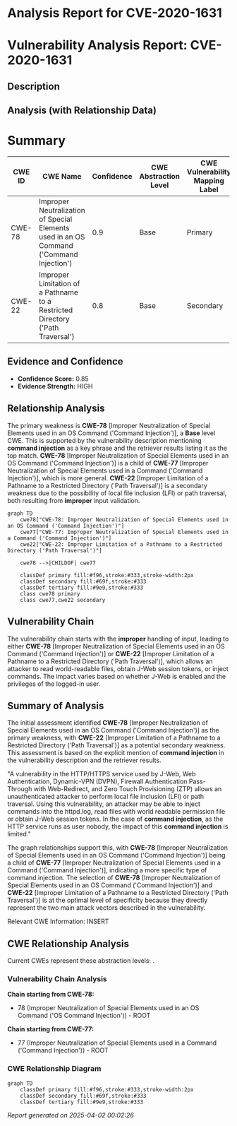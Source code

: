 # Analysis Report for CVE-2020-1631

# Vulnerability Analysis Report: CVE-2020-1631

## Description



## Analysis (with Relationship Data)

# Summary
| CWE ID | CWE Name | Confidence | CWE Abstraction Level | CWE Vulnerability Mapping Label | CWE-Vulnerability Mapping Notes |
|---|---|---|---|---|---|
| CWE-78 | Improper Neutralization of Special Elements used in an OS Command ('Command Injection') | 0.9 | Base | Primary | Allowed |
| CWE-22 | Improper Limitation of a Pathname to a Restricted Directory ('Path Traversal') | 0.8 | Base | Secondary | Allowed |

## Evidence and Confidence

*   **Confidence Score:** 0.85
*   **Evidence Strength:** HIGH

## Relationship Analysis
The primary weakness is **CWE-78** [Improper Neutralization of Special Elements used in an OS Command ('Command Injection')], a **Base** level CWE. This is supported by the vulnerability description mentioning **command injection** as a key phrase and the retriever results listing it as the top match. **CWE-78** [Improper Neutralization of Special Elements used in an OS Command ('Command Injection')] is a child of **CWE-77** [Improper Neutralization of Special Elements used in a Command ('Command Injection')], which is more general. **CWE-22** [Improper Limitation of a Pathname to a Restricted Directory ('Path Traversal')] is a secondary weakness due to the possibility of local file inclusion (LFI) or path traversal, both resulting from **improper** input validation.

```mermaid
graph TD
    cwe78["CWE-78: Improper Neutralization of Special Elements used in an OS Command ('Command Injection')"]
    cwe77["CWE-77: Improper Neutralization of Special Elements used in a Command ('Command Injection')"]
    cwe22["CWE-22: Improper Limitation of a Pathname to a Restricted Directory ('Path Traversal')"]
    
    cwe78 -->|CHILDOF| cwe77
    
    classDef primary fill:#f96,stroke:#333,stroke-width:2px
    classDef secondary fill:#69f,stroke:#333
    classDef tertiary fill:#9e9,stroke:#333
    class cwe78 primary
    class cwe77,cwe22 secondary
```

## Vulnerability Chain
The vulnerability chain starts with the **improper** handling of input, leading to either **CWE-78** [Improper Neutralization of Special Elements used in an OS Command ('Command Injection')] or **CWE-22** [Improper Limitation of a Pathname to a Restricted Directory ('Path Traversal')], which allows an attacker to read world-readable files, obtain J-Web session tokens, or inject commands. The impact varies based on whether J-Web is enabled and the privileges of the logged-in user.

## Summary of Analysis
The initial assessment identified **CWE-78** [Improper Neutralization of Special Elements used in an OS Command ('Command Injection')] as the primary weakness, with **CWE-22** [Improper Limitation of a Pathname to a Restricted Directory ('Path Traversal')] as a potential secondary weakness. This assessment is based on the explicit mention of **command injection** in the vulnerability description and the retriever results.

"A vulnerability in the HTTP/HTTPS service used by J-Web, Web Authentication, Dynamic-VPN (DVPN), Firewall Authentication Pass-Through with Web-Redirect, and Zero Touch Provisioning (ZTP) allows an unauthenticated attacker to perform local file inclusion (LFI) or path traversal. Using this vulnerability, an attacker may be able to inject commands into the httpd.log, read files with world readable permission file or obtain J-Web session tokens. In the case of **command injection**, as the HTTP service runs as user nobody, the impact of this **command injection** is limited."

The graph relationships support this, with **CWE-78** [Improper Neutralization of Special Elements used in an OS Command ('Command Injection')] being a child of **CWE-77** [Improper Neutralization of Special Elements used in a Command ('Command Injection')], indicating a more specific type of command injection. The selection of **CWE-78** [Improper Neutralization of Special Elements used in an OS Command ('Command Injection')] and **CWE-22** [Improper Limitation of a Pathname to a Restricted Directory ('Path Traversal')] is at the optimal level of specificity because they directly represent the two main attack vectors described in the vulnerability.

Relevant CWE Information:
INSERT


## CWE Relationship Analysis

Current CWEs represent these abstraction levels: .


### Vulnerability Chain Analysis

**Chain starting from CWE-78:**
- 78 (Improper Neutralization of Special Elements used in an OS Command ('OS Command Injection')) - ROOT


**Chain starting from CWE-77:**
- 77 (Improper Neutralization of Special Elements used in a Command ('Command Injection')) - ROOT



### CWE Relationship Diagram

```mermaid
graph TD
    classDef primary fill:#f96,stroke:#333,stroke-width:2px
    classDef secondary fill:#69f,stroke:#333
    classDef tertiary fill:#9e9,stroke:#333
```



*Report generated on 2025-04-02 00:02:26*
